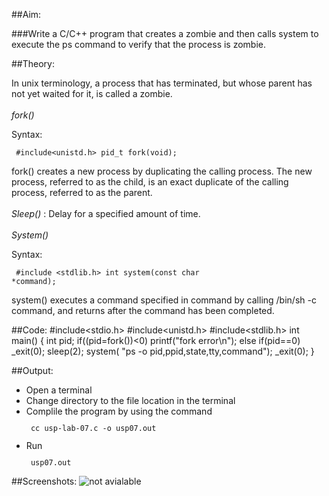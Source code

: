 
##Aim:

###Write a C/C++ program that creates a zombie and then calls system to execute the ps command to verify that the process is zombie.


##Theory:

In unix terminology, a process that has terminated, but whose parent has not yet waited for it, is called a zombie.<br><br>
*fork()*

Syntax:
<code><pre>
 \#include&lt;unistd.h&gt;
 pid_t fork(void);
</pre></code>

fork()  creates  a new process by duplicating the calling process.  The
new process, referred to as the child, is an  exact  duplicate of the calling  process,  referred  to as the parent.<br><br>
<em>Sleep()</em> : Delay for a specified amount of time.<br><br>
<em>System()</em>

Syntax:
<code><pre>
 \#include &lt;stdlib.h&gt;
 int system(const char *command);
</code></pre>


 system()  executes a command specified in command by calling /bin/sh -c command, and returns after the command has been completed.


##Code:
	#include&lt;stdio.h&gt; 
	#include<unistd.h>
	#include<stdlib.h>
	int main()
	{
		int pid;
		if((pid=fork())<0)
			printf("fork error\n");
		else if(pid==0)
			_exit(0);
		sleep(2);
		system( "ps -o pid,ppid,state,tty,command");
		_exit(0);
	}

##Output:
<ul>
 <li>Open a terminal</li>
 <li>Change directory to the file location in the terminal</li>
 <li>Complile the program by using the command 
     <code><pre> cc usp-lab-07.c -o usp07.out</pre></code></li>
 <li>Run 
     <code><pre> usp07.out</pre></code></li></ul>

##Screenshots:
![not avialable](usp-lab-07.png)
